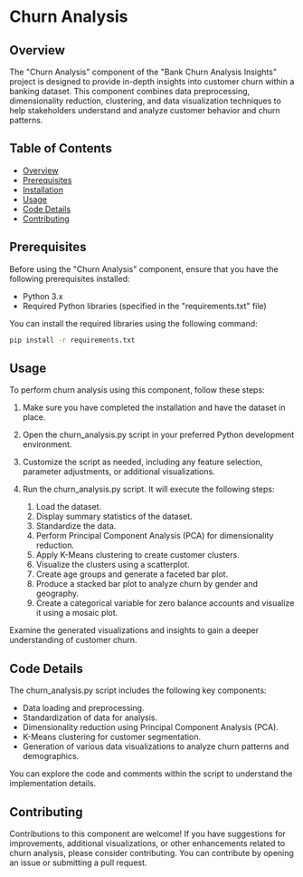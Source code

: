 # Churn Analysis

## Overview

The "Churn Analysis" component of the "Bank Churn Analysis Insights" project is designed to provide in-depth insights into customer churn within a banking dataset. This component combines data preprocessing, dimensionality reduction, clustering, and data visualization techniques to help stakeholders understand and analyze customer behavior and churn patterns.

## Table of Contents

- [Overview](#overview)
- [Prerequisites](#prerequisites)
- [Installation](#installation)
- [Usage](#usage)
- [Code Details](#code-details)
- [Contributing](#contributing)

## Prerequisites

Before using the "Churn Analysis" component, ensure that you have the following prerequisites installed:

- Python 3.x
- Required Python libraries (specified in the "requirements.txt" file)

You can install the required libraries using the following command:

```bash
pip install -r requirements.txt
```

## Usage
To perform churn analysis using this component, follow these steps:

1. Make sure you have completed the installation and have the dataset in place.

2. Open the churn_analysis.py script in your preferred Python development environment.

3. Customize the script as needed, including any feature selection, parameter adjustments, or additional visualizations.

4. Run the churn_analysis.py script. It will execute the following steps:
    1. Load the dataset.
    2. Display summary statistics of the dataset.
    3. Standardize the data.
    4. Perform Principal Component Analysis (PCA) for dimensionality reduction.
    5. Apply K-Means clustering to create customer clusters.
    6. Visualize the clusters using a scatterplot.
    7. Create age groups and generate a faceted bar plot.
    8. Produce a stacked bar plot to analyze churn by gender and geography.
    9. Create a categorical variable for zero balance accounts and visualize it using a mosaic plot.
        
Examine the generated visualizations and insights to gain a deeper understanding of customer churn.

## Code Details
The churn_analysis.py script includes the following key components:
  * Data loading and preprocessing.
  * Standardization of data for analysis.
  * Dimensionality reduction using Principal Component Analysis (PCA).
  * K-Means clustering for customer segmentation.
  * Generation of various data visualizations to analyze churn patterns and demographics.

You can explore the code and comments within the script to understand the implementation details.

## Contributing
Contributions to this component are welcome! If you have suggestions for improvements, additional visualizations, or other enhancements related to churn analysis, please consider contributing. You can contribute by opening an issue or submitting a pull request.
